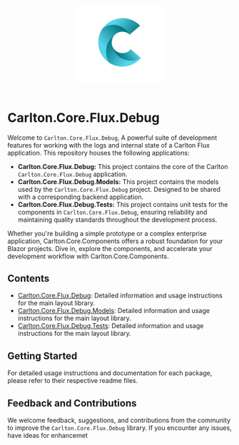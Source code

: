 <div align="center">
    <img src="../../Components/Carlton.Core.Components/wwwroot/images/CarltonLogo.png" alt="Carlton Logo" width="200" />
</div>
</br>


# Carlton.Core.Flux.Debug

Welcome to `Carlton.Core.Flux.Debug`, A powerful suite of development features for working with the logs and internal state of a Carlton Flux application. This repository houses the following applications:

- **Carlton.Core.Flux.Debug:** This project contains the core of the Carlton `Carlton.Core.Flux.Debug` application.
- **Carlton.Core.Flux.Debug.Models:** This project contains the models used by the `Carlton.Core.Flux.Debug` project. Designed to be shared with a corresponding backend application.
- **Carlton.Core.Flux.Debug.Tests:** This project contains unit tests for the components in `Carlton.Core.Flux.Debug`, ensuring reliability and maintaining quality standards throughout the development process.

Whether you're building a simple prototype or a complex enterprise application, Carlton.Core.Components offers a robust foundation for your Blazor projects. Dive in, explore the components, and accelerate your development workflow with Carlton.Core.Components.

## Contents

- [Carlton.Core.Flux.Debug](./Carlton.Core.Flux/Flux.Debug/README.md): Detailed information and usage instructions for the main layout library.
- [Carlton.Core.Flux.Debug.Models](./Carlton.Core.Flux/Flux.Debug.Models/README.md): Detailed information and usage instructions for the main layout library.
- [Carlton.Core.Flux.Debug.Tests](./Carlton.Core.Flux.Tests/Flux.Debug/README.md): Detailed information and usage instructions for the main layout library.
  
## Getting Started

For detailed usage instructions and documentation for each package, please refer to their respective readme files.

## Feedback and Contributions

We welcome feedback, suggestions, and contributions from the community to improve the `Carlton.Core.Flux.Debug` library. If you encounter any issues, have ideas for enhancemet
